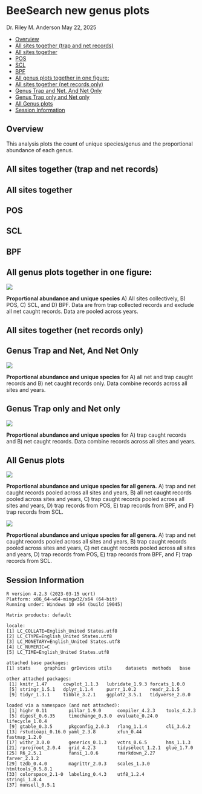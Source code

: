 BeeSearch new genus plots
================
Dr. Riley M. Anderson
May 22, 2025

  

- [Overview](#overview)
- [All sites together (trap and net
  records)](#all-sites-together-trap-and-net-records)
- [All sites together](#all-sites-together)
- [POS](#pos)
- [SCL](#scl)
- [BPF](#bpf)
- [All genus plots together in one
  figure:](#all-genus-plots-together-in-one-figure)
- [All sites together (net records
  only)](#all-sites-together-net-records-only)
- [Genus Trap and Net, And Net Only](#genus-trap-and-net-and-net-only)
- [Genus Trap only and Net only](#genus-trap-only-and-net-only)
- [All Genus plots](#all-genus-plots)
- [Session Information](#session-information)

## Overview

This analysis plots the count of unique species/genus and the
proportional abundance of each genus.

## All sites together (trap and net records)

## All sites together

## POS

## SCL

## BPF

## All genus plots together in one figure:

![](genus_plots_v2_files/figure-gfm/genus_plot_one_fig-1.png)<!-- -->

**Proportional abundance and unique species** A) All sites collectively,
B) POS, C) SCL, and D) BPF. Data are from trap collected records and
exclude all net caught records. Data are pooled across years.

## All sites together (net records only)

## Genus Trap and Net, And Net Only

![](genus_plots_v2_files/figure-gfm/trapnet_and_net-1.png)<!-- -->

**Proportional abundance and unique species** for A) all net and trap
caught records and B) net caught records only. Data combine records
across all sites and years.

## Genus Trap only and Net only

![](genus_plots_v2_files/figure-gfm/trap_and_net-1.png)<!-- -->

**Proportional abundance and unique species** for A) trap caught records
and B) net caught records. Data combine records across all sites and
years.

## All Genus plots

![](genus_plots_v2_files/figure-gfm/all_plots-1.png)<!-- -->

**Proportional abundance and unique species for all genera.** A) trap
and net caught records pooled across all sites and years, B) all net
caught records pooled across sites and years, C) trap caught records
pooled across all sites and years, D) trap records from POS, E) trap
records from BPF, and F) trap records from SCL.

![](genus_plots_v2_files/figure-gfm/all_plots_3_column-1.png)<!-- -->

**Proportional abundance and unique species for all genera.** A) trap
and net caught records pooled across all sites and years, B) trap caught
records pooled across sites and years, C) net caught records pooled
across all sites and years, D) trap records from POS, E) trap records
from BPF, and F) trap records from SCL.

## Session Information

    R version 4.2.3 (2023-03-15 ucrt)
    Platform: x86_64-w64-mingw32/x64 (64-bit)
    Running under: Windows 10 x64 (build 19045)

    Matrix products: default

    locale:
    [1] LC_COLLATE=English_United States.utf8 
    [2] LC_CTYPE=English_United States.utf8   
    [3] LC_MONETARY=English_United States.utf8
    [4] LC_NUMERIC=C                          
    [5] LC_TIME=English_United States.utf8    

    attached base packages:
    [1] stats     graphics  grDevices utils     datasets  methods   base     

    other attached packages:
     [1] knitr_1.47      cowplot_1.1.3   lubridate_1.9.3 forcats_1.0.0  
     [5] stringr_1.5.1   dplyr_1.1.4     purrr_1.0.2     readr_2.1.5    
     [9] tidyr_1.3.1     tibble_3.2.1    ggplot2_3.5.1   tidyverse_2.0.0

    loaded via a namespace (and not attached):
     [1] highr_0.11        pillar_1.9.0      compiler_4.2.3    tools_4.2.3      
     [5] digest_0.6.35     timechange_0.3.0  evaluate_0.24.0   lifecycle_1.0.4  
     [9] gtable_0.3.5      pkgconfig_2.0.3   rlang_1.1.4       cli_3.6.2        
    [13] rstudioapi_0.16.0 yaml_2.3.8        xfun_0.44         fastmap_1.2.0    
    [17] withr_3.0.0       generics_0.1.3    vctrs_0.6.5       hms_1.1.3        
    [21] rprojroot_2.0.4   grid_4.2.3        tidyselect_1.2.1  glue_1.7.0       
    [25] R6_2.5.1          fansi_1.0.6       rmarkdown_2.27    farver_2.1.2     
    [29] tzdb_0.4.0        magrittr_2.0.3    scales_1.3.0      htmltools_0.5.8.1
    [33] colorspace_2.1-0  labeling_0.4.3    utf8_1.2.4        stringi_1.8.4    
    [37] munsell_0.5.1    

